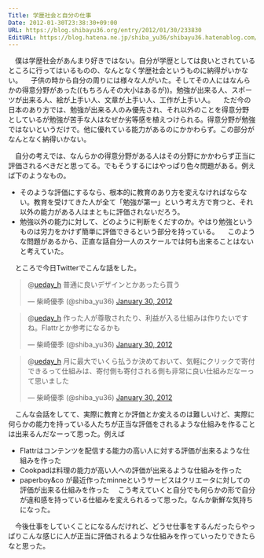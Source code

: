 ```yaml
---
Title: 学歴社会と自分の仕事
Date: 2012-01-30T23:38:30+09:00
URL: https://blog.shibayu36.org/entry/2012/01/30/233830
EditURL: https://blog.hatena.ne.jp/shiba_yu36/shibayu36.hatenablog.com/atom/entry/12704346814673901896
---
```


　僕は学歴社会があんまり好きではない。自分が学歴としては良いとされているところに行ってはいるものの、なんとなく学歴社会というものに納得がいかない。
　子供の時から自分の周りには様々な人がいた。そしてその人にはなんらかの得意分野があった((もちろんその大小はあるが))。勉強が出来る人、スポーツが出来る人、絵が上手い人、文章が上手い人、工作が上手い人。
　ただ今の日本のあり方では、勉強が出来る人のみ優先され、それ以外のことを得意分野としているが勉強が苦手な人はなぜか劣等感を植えつけられる。得意分野が勉強ではないというだけで。他に優れている能力があるのにかかわらず。この部分がなんとなく納得いかない。

　自分の考えでは、なんらかの得意分野がある人はその分野にかかわらず正当に評価されるべきだと思ってる。でもそうするにはやっぱり色々問題がある。例えば下のようなもの。
- そのような評価にするなら、根本的に教育のあり方を変えなければならない。教育を受けてきた人が全て「勉強が第一」という考え方で育つと、それ以外の能力がある人はまともに評価されないだろう。
- 勉強以外の能力に対して、どのように判断をくだすのか。やはり勉強というものは労力をかけず簡単に評価できるという部分を持っている。
　このような問題があるから、正直な話自分一人のスケールでは何も出来ることはないと考えていた。

　ところで今日Twitterでこんな話をした。
<blockquote class="twitter-tweet" data-in-reply-to="163858131531730944"><p>@<a href="https://twitter.com/ueday_h">ueday_h</a> 普通に良いデザインとかあったら買う</p>&mdash; 柴崎優季 (@shiba_yu36) <a href="https://twitter.com/shiba_yu36/status/163859139762716673" data-datetime="2012-01-30T05:40:37+00:00">January 30, 2012</a></blockquote>
<blockquote class="twitter-tweet" data-in-reply-to="163859799811948545"><p>@<a href="https://twitter.com/ueday_h">ueday_h</a> 作った人が尊敬されたり、利益が入る仕組みは作りたいですね。Flattrとか参考になるかも</p>&mdash; 柴崎優季 (@shiba_yu36) <a href="https://twitter.com/shiba_yu36/status/163860181401341952" data-datetime="2012-01-30T05:44:46+00:00">January 30, 2012</a></blockquote>
<blockquote class="twitter-tweet" data-in-reply-to="163860430199062528"><p>@<a href="https://twitter.com/ueday_h">ueday_h</a> 月に最大でいくら払うか決めておいて、気軽にクリックで寄付できるって仕組みは、寄付側も寄付される側も非常に良い仕組みだなーって思いました</p>&mdash; 柴崎優季 (@shiba_yu36) <a href="https://twitter.com/shiba_yu36/status/163860634033864704" data-datetime="2012-01-30T05:46:34+00:00">January 30, 2012</a></blockquote>
<script src="//platform.twitter.com/widgets.js" charset="utf-8"></script>

　こんな会話をしてて、実際に教育とか評価とか変えるのは難しいけど、実際に何らかの能力を持っている人たちが正当な評価をされるような仕組みを作ることは出来るんだなーって思った。例えば
- Flattrはコンテンツを配信する能力の高い人に対する評価が出来るような仕組みを作った
- Cookpadは料理の能力が高い人への評価が出来るような仕組みを作った
- paperboy&co が最近作ったminneというサービスはクリエータに対しての評価が出来る仕組みを作った
　こう考えていくと自分でも何らかの形で自分が違和感を持っている仕組みを変えられるって思った。なんか新鮮な気持ちになった。

　今後仕事をしていくことになるんだけれど、どうせ仕事をするんだったらやっぱりこんな感じに人が正当に評価されるような仕組みを作っていったりできたらなと思った。
